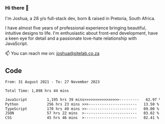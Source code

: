 ### Hi there 👋

I'm Joshua, a 28 y/o full-stack dev, born & raised in Pretoria, South Africa. 

I have almost five years of professional experience bringing beautiful, intuitive designs to life. I'm enthusiastic about front-end development, have a keen eye for detail and a passionate love-hate relationship with JavaScript.

📫 You can reach me on: joshua@sitelab.co.za

## **Code**

<!--START_SECTION:waka-->

```txt
From: 31 August 2021 - To: 27 November 2023

Total Time: 1,898 hrs 44 mins

JavaScript         1,195 hrs 39 mins>>>>>>>>>>>>>>>>---------   62.97 %
Python             256 hrs 23 mins >>>----------------------   13.50 %
TypeScript         170 hrs 49 mins >>-----------------------   09.00 %
JSON               57 hrs 22 mins  >------------------------   03.02 %
CSS                45 hrs 46 mins  >------------------------   02.41 %
```

<!--END_SECTION:waka-->
